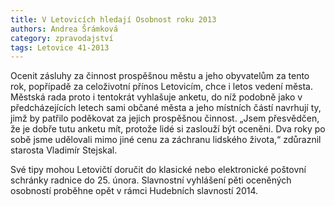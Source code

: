 ```yaml
---
title: V Letovicích hledají Osobnost roku 2013
authors: Andrea Šrámková
category: zpravodajství
tags: Letovice 41-2013
---
```


Ocenit zásluhy za činnost prospěšnou městu a jeho obyvatelům za tento rok, popřípadě za celoživotní přínos Letovicím, chce i letos vedení města. Městská rada proto i tentokrát vyhlašuje anketu, do níž podobně jako v předcházejících letech sami občané města a jeho místních částí navrhují ty, jimž by patřilo poděkovat za jejich prospěšnou činnost. „Jsem přesvědčen, že je dobře tutu anketu mít, protože lidé si zaslouží být oceněni. Dva roky po sobě jsme udělovali mimo jiné cenu za záchranu lidského života,“ zdůraznil starosta Vladimír Stejskal.

Své tipy mohou Letovičtí doručit do klasické nebo elektronické poštovní schránky radnice do 25. února. Slavnostní vyhlášení pěti oceněných osobností proběhne opět v rámci Hudebních slavností 2014.
